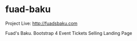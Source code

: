 # fuad-baku

Project Live: http://fuadsbaku.com

Fuad's Baku. Bootstrap 4 Event Tickets Selling Landing Page
